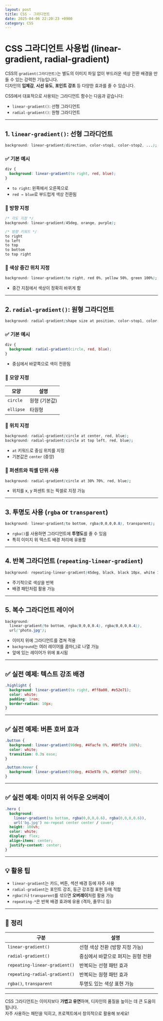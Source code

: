 ```yaml
---
layout: post
title: CSS - 그라디언트
date: 2025-04-06 22:20:23 +0900
category: CSS
---
```

# CSS 그라디언트 사용법 (linear-gradient, radial-gradient)

CSS의 `gradient(그라디언트)`는 별도의 이미지 파일 없이 부드러운 색상 전환 배경을 만들 수 있는 강력한 기능입니다.  
디자인의 **입체감**, **시선 유도**, **포인트 강조** 등 다양한 효과를 줄 수 있습니다.

CSS에서 대표적으로 사용되는 그라디언트 함수는 다음과 같습니다:

- `linear-gradient()`: 선형 그라디언트
- `radial-gradient()`: 원형 그라디언트

---

## 1. `linear-gradient()`: 선형 그라디언트

```css
background: linear-gradient(direction, color-stop1, color-stop2, ...);
```

### ✅ 기본 예시

```css
div {
  background: linear-gradient(to right, red, blue);
}
```

- `to right`: 왼쪽에서 오른쪽으로
- `red → blue`로 부드럽게 색상 전환됨

### 🔁 방향 지정

```css
/* 각도 지정 */
background: linear-gradient(45deg, orange, purple);

/* 방향 키워드 */
to right
to left
to top
to bottom
to top right
```

### 🎯 색상 중간 위치 지정

```css
background: linear-gradient(to right, red 0%, yellow 50%, green 100%);
```

- 중간 지점에서 색상이 정확히 바뀌게 함

---

## 2. `radial-gradient()`: 원형 그라디언트

```css
background: radial-gradient(shape size at position, color-stop1, color-stop2, ...);
```

### ✅ 기본 예시

```css
div {
  background: radial-gradient(circle, red, blue);
}
```

- 중심에서 바깥쪽으로 색이 전환됨

### 🔘 모양 지정

| 모양     | 설명             |
|----------|------------------|
| `circle` | 원형 (기본값)     |
| `ellipse`| 타원형           |

### 📍 위치 지정

```css
background: radial-gradient(circle at center, red, blue);
background: radial-gradient(circle at top left, red, blue);
```

- `at` 키워드로 중심 위치를 지정
- 기본값은 `center` (중앙)

### 🎨 퍼센트와 픽셀 단위 사용

```css
background: radial-gradient(circle at 30% 70%, red, blue);
```

- 위치를 x, y 퍼센트 또는 픽셀로 지정 가능

---

## 3. 투명도 사용 (`rgba` or `transparent`)

```css
background: linear-gradient(to bottom, rgba(0,0,0,0.8), transparent);
```

- `rgba()`를 사용하면 그라디언트에 **투명도**를 줄 수 있음
- 특히 이미지 위 텍스트 배경 처리에 유용함

---

## 4. 반복 그라디언트 (`repeating-linear-gradient`)

```css
background: repeating-linear-gradient(45deg, black, black 10px, white 10px, white 20px);
```

- 주기적으로 색상을 반복
- 배경 패턴처럼 활용 가능

---

## 5. 복수 그라디언트 레이어

```css
background:
  linear-gradient(to bottom, rgba(0,0,0,0.4), rgba(0,0,0,0.4)),
  url('photo.jpg');
```

- 이미지 위에 그라디언트를 겹쳐 적용
- `background`는 여러 레이어를 콤마(,)로 나열 가능
- 앞에 있는 레이어가 위에 표시됨

---

## ✅ 실전 예제: 텍스트 강조 배경

```css
.highlight {
  background: linear-gradient(to right, #ff8a00, #e52e71);
  color: white;
  padding: 1rem;
  border-radius: 10px;
}
```

---

## ✅ 실전 예제: 버튼 호버 효과

```css
.button {
  background: linear-gradient(90deg, #4facfe 0%, #00f2fe 100%);
  color: white;
  transition: 0.3s ease;
}

.button:hover {
  background: linear-gradient(90deg, #43e97b 0%, #38f9d7 100%);
}
```

---

## ✅ 실전 예제: 이미지 위 어두운 오버레이

```css
.hero {
  background:
    linear-gradient(to bottom, rgba(0,0,0,0.6), rgba(0,0,0,0.6)),
    url('bg.jpg') no-repeat center center / cover;
  height: 100vh;
  color: white;
  display: flex;
  align-items: center;
  justify-content: center;
}
```

---

## 💡 활용 팁

- `linear-gradient`는 카드, 버튼, 섹션 배경 등에 자주 사용
- `radial-gradient`는 포인트 강조, 둥근 강조점 표현 등에 적합
- `rgba()`나 `transparent`를 섞으면 **오버레이**처럼 활용 가능
- `repeating-*`은 반복 배경 효과에 유용 (격자, 줄무늬 등)

---

## 📌 정리

| 구분                     | 설명                                 |
|--------------------------|--------------------------------------|
| `linear-gradient()`       | 선형 색상 전환 (방향 지정 가능)     |
| `radial-gradient()`       | 중심에서 바깥으로 퍼지는 원형 전환 |
| `repeating-linear-gradient()` | 반복되는 선형 패턴 효과            |
| `repeating-radial-gradient()` | 반복되는 원형 패턴 효과            |
| `rgba()`, `transparent`   | 투명도 있는 색상 표현 가능         |

---

CSS 그라디언트는 이미지보다 **가볍고 유연**하며, 디자인의 품질을 높이는 데 큰 도움이 됩니다.  
자주 사용하는 패턴을 익히고, 프로젝트에서 창의적으로 활용해 보세요!